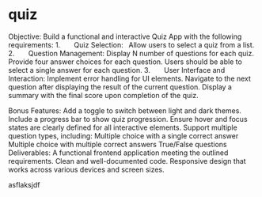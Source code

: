 # quiz

Objective: Build a functional and interactive Quiz App with the following requirements:
1.    Quiz Selection:
 Allow users to select a quiz from a list.
2.    Question Management:
Display N number of questions for each quiz.
Provide four answer choices for each question.
Users should be able to select a single answer for each question.
3.    User Interface and Interaction:
Implement error handling for UI elements.
Navigate to the next question after displaying the result of the current question.
Display a summary with the final score upon completion of the quiz.

Bonus Features:
Add a toggle to switch between light and dark themes.
Include a progress bar to show quiz progression.
Ensure hover and focus states are clearly defined for all interactive elements.
Support multiple question types, including:
Multiple choice with a single correct answer
Multiple choice with multiple correct answers
True/False questions
Deliverables:
A functional frontend application meeting the outlined requirements.
Clean and well-documented code.
Responsive design that works across various devices and screen sizes.



asflaksjdf
